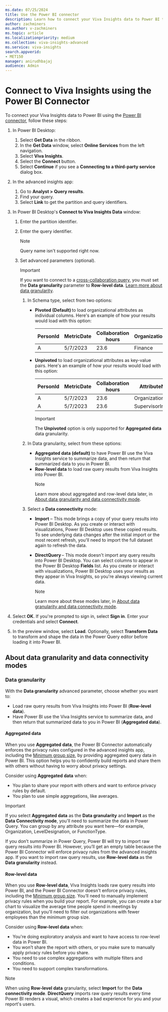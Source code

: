 ```yaml
---
ms.date: 07/25/2024
title: Use the Power BI connector
description: Learn how to connect your Viva Insights data to Power BI through the Power BI connector
author: zachminers
ms.author: v-zachminers
ms.topic: article
ms.localizationpriority: medium 
ms.collection: viva-insights-advanced 
ms.service: viva-insights
search.appverid: 
- MET150 
manager: anirudhbajaj
audience: Admin
---
```


# Connect to Viva Insights using the Power BI Connector

To connect your Viva Insights data to Power BI using the [Power BI connector](/connectors/powerbi/), follow these steps:

1. In Power BI Desktop:
   1. Select **Get Data** in the ribbon.
   1. In the **Get Data** window, select **Online Services** from the left navigation.
   1. Select **Viva Insights**. 
   1. Select the **Connect** button.
   1. Select **Continue** if you see a **Connecting to a third-party service** dialog box.
2. In the advanced insights app:
   1. Go to **Analyst > Query results**.
   1. Find your query.
   1. Select **Link** to get the partition and query identifiers.
3. In Power BI Desktop's **Connect to Viva Insights Data** window:
   1. Enter the partition identifier.
   1. Enter the query identifier.
        
      > [!Note]
      > Query name isn't supported right now.
         
   1. Set advanced parameters (optional).
   
       >[!Important]
       >If you want to connect to a [cross-collaboration query](./cross-collaboration.md), you must set the **Data granularity** parameter to **Row-level data**. [Learn more about data granularity](#about-data-granularity-and-data-connectivity-modes).


         1. In Schema type, select from two options:
            * **Pivoted (Default)** to load organizational attributes as individual columns. Here's an example of how your results would load with this option:
        
              |PersonId|MetricDate|Collaboration hours|Organization|SupervisorIndicator|
              |---------|---------|--------|------|--------|
              |A|5/7/2023|23.6|Finance|Manager|
        
            * **Unpivoted** to load organizational attributes as key-value pairs. Here's an example of how your results would load with this option:
           
              |PersonId|MetricDate|Collaboration hours|AttributeName|AttributeValue|
              |---------|---------|--------|------|--------|
              |A|5/7/2023|23.6|Organization|Finance|
              |A|5/7/2023|23.6|SupervisorIndicator|Manager|
       
              >[!Important]
              >The **Unpivoted** option is only supported for **Aggregated data** data granularity.
       
         1. In Data granularity, select from these options:
            * **Aggregated data (default)** to have Power BI use the Viva Insights service to summarize data, and then return that summarized data to you in Power BI. 
            * **Row-level data** to load raw query results from Viva Insights into Power BI.  
                > [!Note] 
                > Learn more about aggregated and row-level data later, in [About data granularity and data connectivity mode](#about-data-granularity-and-data-connectivity-modes). 
         1. Select a **Data connectivity** mode: 
            * **Import** – This mode brings a copy of your query results into Power BI Desktop. As you create or interact with visualizations, Power BI Desktop uses these copied results. To see underlying data changes after the initial import or the most recent refresh, you'll need to import the full dataset again to refresh the data. 
            * **DirectQuery** – This mode doesn't import any query results into Power BI Desktop. You can select columns to appear in the Power BI Desktop **Fields** list. As you create or interact with visualizations, Power BI Desktop uses your results as they appear in Viva Insights, so you're always viewing current data. 
        
                > [!Note] 
                > Learn more about these modes later, in [About data granularity and data connectivity mode](#about-data-granularity-and-data-connectivity-modes). 
    
4. Select **OK**. 
   If you're prompted to sign in, select **Sign in**. Enter your credentials and select **Connect**.
5. In the preview window, select **Load**. Optionally, select **Transform Data** to transform and shape the data in the Power Query editor before loading it into Power BI. 

## About data granularity and data connectivity modes 

### Data granularity 

With the **Data granularity** advanced parameter, choose whether you want to: 

* Load raw query results from Viva Insights into Power BI (**Row-level data**).
* Have Power BI use the Viva Insights service to summarize data, and then return that summarized data to you in Power BI (**Aggregated data**).

#### Aggregated data 

When you use **Aggregated data**, the Power BI Connector automatically enforces the privacy rules configured in the advanced insights app, including the [Minimum group size](../setup-maint/privacy-settings.md#minimum-group-size), by providing aggregated query data in Power BI. This option helps you to confidently build reports and share them with others without having to worry about privacy settings.

Consider using **Aggregated data** when:

* You plan to share your report with others and want to enforce privacy rules by default.
* You plan to use simple aggregations, like averages.

> [!Important]
> If you select **Aggregated data** as the **Data granularity** and **Import** as the **Data Connectivity mode**, you'll need to summarize the data in Power Query. You can group by any attribute you want here—for example, Organization, LevelDesignation, or FunctionType.  
>
> If you don’t summarize in Power Query, Power BI will try to import raw query results into Power BI. However, you’ll get an empty table because the Power BI Connector will enforce privacy rules from the advanced insights app. If you want to import raw query results, use **Row-level data** as the **Data granularity** instead. 

#### Row-level data 

When you use **Row-level data**, Viva Insights loads raw query results into Power BI, and the Power BI Connector doesn't enforce privacy rules, including the [Minimum group size](../setup-maint/privacy-settings.md#minimum-group-size). You’ll need to manually implement privacy rules when you build your report. For example, you can create a bar chart to visualize the average time people spend in meetings by organization, but you'll need to filter out organizations with fewer employees than the minimum group size.

Consider using **Row-level data** when:

* You're doing exploratory analysis and want to have access to row-level data in Power BI.
* You won’t share the report with others, or you make sure to manually apply privacy rules before you share.
* You need to use complex aggregations with multiple filters and conditions.
* You need to support complex transformations.
  
> [!Note] 
> When using **Row-level data** granularity, select **Import** for the **Data connectivity mode**. **DirectQuery** imports raw query results every time Power BI renders a visual, which creates a bad experience for you and your report's users. 
 
